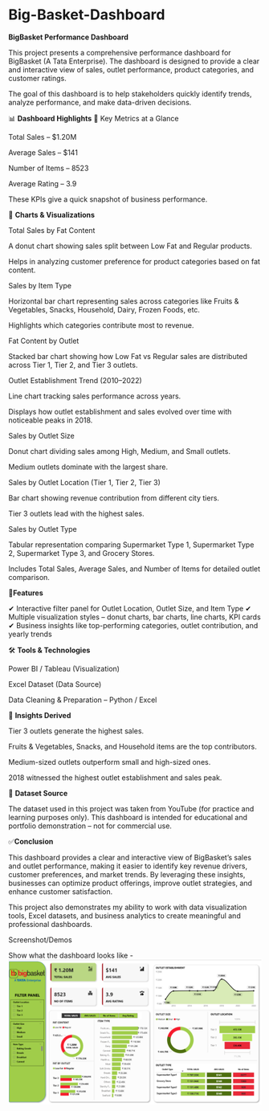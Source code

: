 # Big-Basket-Dashboard
**BigBasket Performance Dashboard**

This project presents a comprehensive performance dashboard for BigBasket (A Tata Enterprise). The dashboard is designed to provide a clear and interactive view of sales, outlet performance, product categories, and customer ratings.

The goal of this dashboard is to help stakeholders quickly identify trends, analyze performance, and make data-driven decisions.

📊 **Dashboard Highlights**
🔹 Key Metrics at a Glance

Total Sales – $1.20M

Average Sales – $141

Number of Items – 8523

Average Rating – 3.9

These KPIs give a quick snapshot of business performance.

🔹 **Charts & Visualizations**

Total Sales by Fat Content

A donut chart showing sales split between Low Fat and Regular products.

Helps in analyzing customer preference for product categories based on fat content.

Sales by Item Type

Horizontal bar chart representing sales across categories like Fruits & Vegetables, Snacks, Household, Dairy, Frozen Foods, etc.

Highlights which categories contribute most to revenue.

Fat Content by Outlet

Stacked bar chart showing how Low Fat vs Regular sales are distributed across Tier 1, Tier 2, and Tier 3 outlets.

Outlet Establishment Trend (2010–2022)

Line chart tracking sales performance across years.

Displays how outlet establishment and sales evolved over time with noticeable peaks in 2018.

Sales by Outlet Size

Donut chart dividing sales among High, Medium, and Small outlets.

Medium outlets dominate with the largest share.

Sales by Outlet Location (Tier 1, Tier 2, Tier 3)

Bar chart showing revenue contribution from different city tiers.

Tier 3 outlets lead with the highest sales.

Sales by Outlet Type

Tabular representation comparing Supermarket Type 1, Supermarket Type 2, Supermarket Type 3, and Grocery Stores.

Includes Total Sales, Average Sales, and Number of Items for detailed outlet comparison.

🚀**Features**

✔ Interactive filter panel for Outlet Location, Outlet Size, and Item Type
✔ Multiple visualization styles – donut charts, bar charts, line charts, KPI cards
✔ Business insights like top-performing categories, outlet contribution, and yearly trends

🛠 **Tools & Technologies**

Power BI / Tableau (Visualization)

Excel Dataset (Data Source)

Data Cleaning & Preparation – Python / Excel

📌 **Insights Derived**

Tier 3 outlets generate the highest sales.

Fruits & Vegetables, Snacks, and Household items are the top contributors.

Medium-sized outlets outperform small and high-sized ones.

2018 witnessed the highest outlet establishment and sales peak.

📂 **Dataset Source**

The dataset used in this project was taken from YouTube (for practice and learning purposes only).
This dashboard is intended for educational and portfolio demonstration – not for commercial use.

✅**Conclusion**

This dashboard provides a clear and interactive view of BigBasket’s sales and outlet performance, making it easier to identify key revenue drivers, customer preferences, and market trends. By leveraging these insights, businesses can optimize product offerings, improve outlet strategies, and enhance customer satisfaction.

This project also demonstrates my ability to work with data visualization tools, Excel datasets, and business analytics to create meaningful and professional dashboards.

Screenshot/Demos

Show what the dashboard looks like -![alt text](https://github.com/harshkumar66/Big-Basket-Dashboard/blob/main/Big_Basket_Performance_Dashboard.png)
